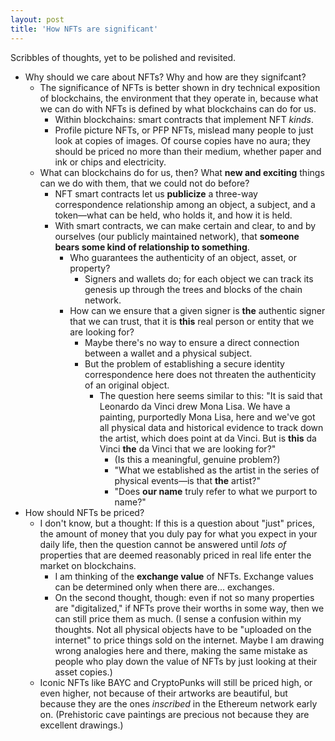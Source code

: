 ```yaml
--- 
layout: post 
title: 'How NFTs are significant' 
---
```


Scribbles of thoughts, yet to be polished and revisited.

- Why should we care about NFTs? Why and how are they signifcant?
	- The significance of NFTs is better shown in dry technical exposition of blockchains, the environment that they operate in, because what we can do with NFTs is defined by what blockchains can do for us.
		- Within blockchains: smart contracts that implement NFT *kinds*.
		- Profile picture NFTs, or PFP NFTs, mislead many people to just look at copies of images. Of course copies have no aura; they should be priced no more than their medium, whether paper and ink or chips and electricity.
	- What can blockchains do for us, then? What **new and exciting** things can we do with them, that we could not do before?
		- NFT smart contracts let us **publicize** a three-way correspondence relationship among an object, a subject, and a token—what can be held, who holds it, and how it is held.
		- With smart contracts, we can make certain and clear, to and by ourselves (our publicly maintained network), that **someone bears some kind of relationship to something**.
			- Who guarantees the authenticity of an object, asset, or property?
				- Signers and wallets do; for each object we can track its genesis up through the trees and blocks of the chain network.
			- How can we ensure that a given signer is **the** authentic signer that we can trust, that it is **this** real person or entity that we are looking for?
				- Maybe there's no way to ensure a direct connection between a wallet and a physical subject.
				- But the problem of establishing a secure identity correspondence here does not threaten the authenticity of an original object.
					- The question here seems similar to this: "It is said that Leonardo da Vinci drew Mona Lisa. We have a painting, purportedly Mona Lisa, here and we've got all physical data and historical evidence to track down the artist, which does point at da Vinci. But is **this** da Vinci **the** da Vinci that we are looking for?" 
						- (Is this a meaningful, genuine problem?)
						- "What we established as the artist in the series of physical events—is that **the** artist?"
						- "Does **our name** truly refer to what we purport to name?"
- How should NFTs be priced?
	- I don't know, but a thought: If this is a question about "just" prices, the amount of money that you duly pay for what you expect in your daily life, then the question cannot be answered until *lots of* properties that are deemed reasonably priced in real life enter the market on blockchains. 
		- I am thinking of the **exchange value** of NFTs. Exchange values can be determined only when there are... exchanges. 
		- On the second thought, though: even if not so many properties are "digitalized," if NFTs prove their worths in some way, then we can still price them as much. (I sense a confusion within my thoughts. Not all physical objects have to be "uploaded on the internet" to price things sold on the internet. Maybe I am drawing wrong analogies here and there, making the same mistake as people who play down the value of NFTs by just looking at their asset copies.)
	- Iconic NFTs like BAYC and CryptoPunks will still be priced high, or even higher, not because of their artworks are beautiful, but because they are the ones *inscribed* in the Ethereum network early on. (Prehistoric cave paintings are precious not because they are excellent drawings.)
